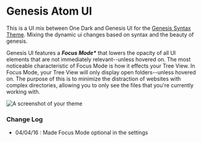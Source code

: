 # Genesis Atom UI

This is a UI mix between One Dark and Genesis UI for the <a href="https://atom.io/themes/genesis-syntax">Genesis Syntax Theme</a>. Mixing the dynamic ui changes based on syntax and the beauty of genesis.

Genesis UI features a <b><i>Focus Mode*</i></b> that lowers the opacity of all UI elements that are not immediately relevant--unless hovered on. The most noticeable characteristic of Focus Mode is how it effects your Tree View. In Focus Mode, your Tree View will only display open folders--unless hovered on. The purpose of this is to minimize the distraction of websites with complex directories, allowing you to only see the files that you're currently working with.

![A screenshot of your theme](https://raw.githubusercontent.com/jmcalaway/atom-genesis-ui/master/genesis-ui-sample.jpg)

### Change Log
* 04/04/16 : Made Focus Mode optional in the settings
